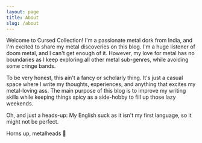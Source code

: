 ```yaml
---
layout: page
title: About
slug: /about
---
```


Welcome to Cursed Collection! I'm a passionate metal dork from India, and I'm excited to share my metal discoveries on this blog. I'm a huge listener of doom metal, and I can't get enough of it. However, my love for metal has no boundaries as I keep exploring all other metal sub-genres, while avoiding some cringe bands.

To be very honest, this ain't a fancy or scholarly thing. It's just a casual space where I write my thoughts, experiences, and anything that excites my metal-loving ass. The main purpose of this blog is to improve my writing skills while keeping things spicy as a side-hobby to fill up those lazy weekends.

Oh, and just a heads-up: My English suck as it isn't my first language, so it might not be perfect.

Horns up, metalheads 🤘

